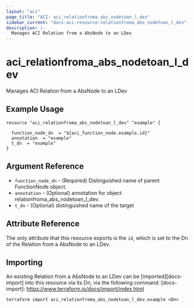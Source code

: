 ```yaml
---
layout: "aci"
page_title: "ACI: aci_relationfroma_abs_nodetoan_l_dev"
sidebar_current: "docs-aci-resource-relationfroma_abs_nodetoan_l_dev"
description: |-
  Manages ACI Relation from a AbsNode to an LDev
---
```


# aci_relationfroma_abs_nodetoan_l_dev #
Manages ACI Relation from a AbsNode to an LDev

## Example Usage ##

```hcl
resource "aci_relationfroma_abs_nodetoan_l_dev" "example" {

  function_node_dn  = "${aci_function_node.example.id}"
  annotation  = "example"
  t_dn  = "example"
}
```
## Argument Reference ##
* `function_node_dn` - (Required) Distinguished name of parent FunctionNode object.
* `annotation` - (Optional) annotation for object relationfroma_abs_nodetoan_l_dev.
* `t_dn` - (Optional) distinguished name of the target



## Attribute Reference

The only attribute that this resource exports is the `id`, which is set to the
Dn of the Relation from a AbsNode to an LDev.

## Importing ##

An existing Relation from a AbsNode to an LDev can be [imported][docs-import] into this resource via its Dn, via the following command:
[docs-import]: https://www.terraform.io/docs/import/index.html


```
terraform import aci_relationfroma_abs_nodetoan_l_dev.example <Dn>
```